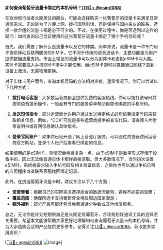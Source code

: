 **如何查询葡萄牙流量卡绑定的本机号码？[[TG💪+ @esim1088](https://t.me/s/esim1088)]**

在欧洲旅行或者长期居住的朋友，可能会选择购买一张葡萄牙的流量卡来满足日常通信需求。无论是为了方便上网、拨打国际电话，还是保持与国内亲友的联系，选择一款合适的流量卡都是必不可少的。不过，在使用过程中，你是否遇到过这样的疑问：如何查询自己当前使用的这张葡萄牙流量卡绑定了哪个手机号码呢？

首先，我们需要了解什么是流量卡以及它的种类。简单来说，流量卡是一种专门用于提供移动互联网服务的SIM卡，它不同于传统的语音通话卡，主要功能是为用户提供数据流量支持。市面上常见的流量卡可以分为实体卡和虚拟eSIM卡两大类。实体卡需要插入手机SIM卡槽中才能使用，而eSIM卡则可以直接通过网络下载到设备上激活，无需物理更换。

对于实体卡用户而言，查询本机号码的方法相对直接。通常情况下，你可以尝试以下几种方式：

1. **拨打电话客服**：大多数运营商都会提供免费的客服热线，你可以拨打该号码并按照语音提示操作，一般会有专门的服务菜单帮助你查询绑定的手机号码。
   
2. **发送短信指令**：部分运营商允许用户通过发送特定格式的短信至指定号码来获取相关信息。例如，“CCK”可能是某些运营商提供的查询代码，请查阅卡片附带说明书或官网信息确认具体指令。

3. **登录官网账户**：如果你已经开通了网上营业厅服务，可以通过浏览器访问运营商官方网站，登录个人账户后查看已绑定的信息。

如果使用的是eSIM卡，则情况会稍微复杂一点。由于eSIM卡是数字形式存储于设备中的，因此无法像普通实体卡那样直接读取。但大多数情况下，当你初次设置eSIM时，系统会要求输入手机号码及相关验证信息，之后你也可以通过手机自带的应用程序或者联系客服找回绑定记录。

此外，在挑选葡萄牙流量卡时，建议关注以下几个方面：
- **资费套餐**：根据自己的实际需求选择适合的数据流量包，避免不必要的浪费；
- **覆盖范围**：确保所选卡支持葡萄牙全境及周边国家漫游；
- **额外福利**：部分产品可能还包含免费通话分钟数或其他增值服务。

总之，无论你是计划短期旅游还是长期定居葡萄牙，合理规划好通讯工具的选择至关重要。希望本文能够帮助大家更好地理解如何查询葡萄牙流量卡的本机号码，并为大家选购合适的产品提供更多参考。记得关注[TG💪+ @esim1088](https://t.me/s/esim1088)，获取更多实用资讯！

[[TG💪+ @esim1088](https://t.me/s/esim1088) ![Image](https://i.postimg.cc/4NQfJmqS/Snipaste-2025-05-13-00-14-12.png)]